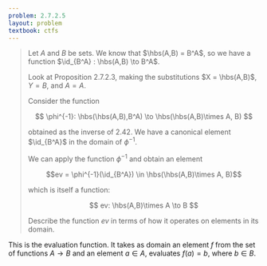 ```yaml
---
problem: 2.7.2.5 
layout: problem
textbook: ctfs
---
```


> Let $A$ and $B$ be sets. We know that $\hbs(A,B) = B^A$, so we have a function
> $\id_{B^A} : \hbs(A,B) \to B^A$. 
>
> Look at Proposition 2.7.2.3, making the
> substitutions $X = \hbs(A,B)$, $Y = B$, and $A=A$. 
>
> Consider the function
> 
> $$ \phi^{-1}: \hbs(\hbs(A,B),B^A) \to \hbs(\hbs(A,B)\times A, B) $$
> 
> obtained as the inverse of 2.42. We have a canonical element $\id_{B^A}$ in the
> domain of $\phi^{-1}$.
>
> We can apply the function $\phi^{-1}$ and obtain an
> element
> 
> $$ev = \phi^{-1}(\id_{B^A}) \in \hbs(\hbs(A,B)\times A, B)$$
> 
> which is itself a function:
> 
> $$ ev: \hbs(A,B)\times A \to B $$
> 
> Describe the function $ev$ in terms of how it operates on elements in its
> domain.  

This is the evaluation function. It takes as domain an element $f$ from the set
of functions $A\to B$ and an element $a\in A$, evaluates $f(a) = b$, where $b\in
B$. 
